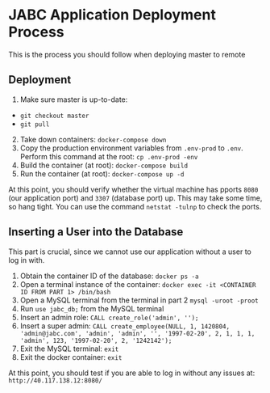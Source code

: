 # JABC Application Deployment Process

This is the process you should follow when deploying master to remote

## Deployment

1. Make sure master is up-to-date:
* `git checkout master`
* `git pull`

2. Take down containers: `docker-compose down`
3. Copy the production environment variables from `.env-prod` to `.env`. Perform this command at the root: `cp .env-prod -env`
4. Build the container (at root): `docker-compose build`
5. Run the container (at root): `docker-compose up -d`

At this point, you should verify whether the virtual machine has pports `8080` (our application port) and `3307` (database port) up. This may take some time, so hang tight. You can use the command `netstat -tulnp` to check the ports.

## Inserting a User into the Database 

This part is crucial, since we cannot use our application without a user to log in with.

1. Obtain the container ID of the database: `docker ps -a`
2. Open a terminal instance of the container: `docker exec -it <CONTAINER ID FROM PART 1> /bin/bash`
3. Open a MySQL terminal from the terminal in part 2 `mysql -uroot -proot`
3. Run `use jabc_db;` from the MySQL terminal
4. Insert an admin role: `CALL create_role('admin', '');`
5. Insert a super admin: `CALL create_employee(NULL, 1, 1420804, 'admin@jabc.com', 'admin', 'admin', '', '1997-02-20', 2, 1, 1, 1, 'admin', 123, '1997-02-20', 2, '1242142');`
6. Exit the MySQL terminal: `exit`
7. Exit the docker container: `exit`

At this point, you should test if you are able to log in without any issues at: `http://40.117.138.12:8080/`
